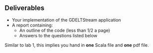 ## Deliverables

- Your implementation of the GDELTStream application
- A report containing:
  - An outline of the code (less than 1/2 a page)
  - Answers to the questions listed below

Similar to lab 1, this implies you hand in **one** Scala file and **one** pdf
file.
